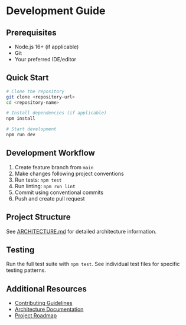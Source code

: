 # Development Guide

## Prerequisites

- Node.js 16+ (if applicable)
- Git
- Your preferred IDE/editor

## Quick Start

```bash
# Clone the repository
git clone <repository-url>
cd <repository-name>

# Install dependencies (if applicable)
npm install

# Start development
npm run dev
```

## Development Workflow

1. Create feature branch from `main`
2. Make changes following project conventions
3. Run tests: `npm test`
4. Run linting: `npm run lint`
5. Commit using conventional commits
6. Push and create pull request

## Project Structure

See [ARCHITECTURE.md](../ARCHITECTURE.md) for detailed architecture information.

## Testing

Run the full test suite with `npm test`. See individual test files for specific testing patterns.

## Additional Resources

- [Contributing Guidelines](../CONTRIBUTING.md)
- [Architecture Documentation](../ARCHITECTURE.md)
- [Project Roadmap](ROADMAP.md)